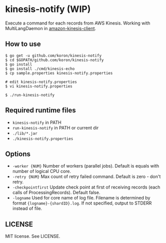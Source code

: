 # kinesis-notify (WIP)

Execute a command for each records from AWS Kinesis.
Working with MultiLangDaemon in [amazon-kinesis-client](https://github.com/awslabs/amazon-kinesis-client).

## How to use

    $ go get -u github.com/koron/kinesis-notify
    $ cd $GOPATH/github.com/koron/kinesis-notify
    $ go install
    $ go install ./cmd/kinesis-echo
    $ cp sample.properties kinesis-notify.properties

    # edit kinesis-notify.properties
    $ vi kinesis-notify.properties

    $ ./run-kinesis-notify

## Required runtime files

*   `kinesis-notify` in PATH
*   `run-kinesis-notify` in PATH or current dir
*   `./lib/*.jar`
*   `./kinesis-notify.properties`

## Options

*   `-worker {NUM}` Number of workers (parallel jobs).  Default is equals with
    number of logical CPU core.
*   `-retry {NUM}` Max count of retry failed command.  Default is zero - don't
    retry.
*   `-checkpointfirst` Update check point at first of receiving records (each
    calls of ProcessingRecords).  Default false.
*   `-logname` Used for core name of log file.  Filename is determined by
    format `{logname}-{shardID}.log`.  If not specified, output to STDERR
    instead of file.

## LICENSE

MIT license.  See LICENSE.
